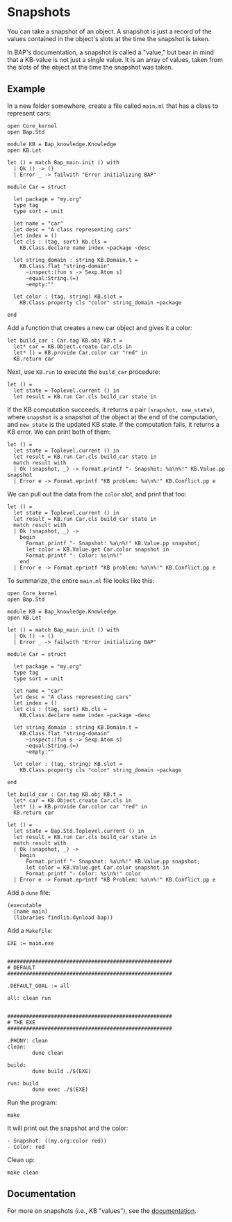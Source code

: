 # Snapshots

You can take a snapshot of an object. A snapshot is just a record of the values contained in the object's slots at the time the snapshot is taken.

In BAP's documentation, a snapshot is called a "value," but bear in mind that a KB-value is not just a single value. It is an array of values, taken from the slots of the object at the time the snapshot was taken.


## Example

In a new folder somewhere, create a file called `main.ml` that has a class to represent cars:

```
open Core_kernel
open Bap.Std

module KB = Bap_knowledge.Knowledge
open KB.Let

let () = match Bap_main.init () with
  | Ok () -> ()
  | Error _ -> failwith "Error initializing BAP"

module Car = struct

  let package = "my.org"
  type tag
  type sort = unit

  let name = "car"
  let desc = "A class representing cars"
  let index = ()
  let cls : (tag, sort) Kb.cls =
    KB.Class.declare name index ~package ~desc

  let string_domain : string KB.Domain.t =
    KB.Class.flat "string-domain"
      ~inspect:(fun s -> Sexp.Atom s)
      ~equal:String.(=)
      ~empty:""

  let color : (tag, string) KB.slot =
    KB.Class.property cls "color" string_domain ~package

end
```

Add a function that creates a new car object and gives it a color:

```
let build_car : Car.tag KB.obj KB.t =
  let* car = KB.Object.create Car.cls in
  let* () = KB.provide Car.color car "red" in
  KB.return car
```

Next, use `KB.run` to execute the `build_car` procedure:

```
let () =
  let state = Toplevel.current () in
  let result = KB.run Car.cls build_car state in
```

If the KB computation succeeds, it returns a pair `(snapshot, new_state)`, where `snapshot` is a snapshot of the object at the end of the computation, and `new_state` is the updated KB state. If the computation fails, it returns a KB error. We can print both of them:

```
let () =
  let state = Toplevel.current () in
  let result = KB.run Car.cls build_car state in
  match result with
  | Ok (snapshot, _) -> Format.printf "- Snapshot: %a\n%!" KB.Value.pp snapshot
  | Error e -> Format.eprintf "KB problem: %a\n%!" KB.Conflict.pp e
```

We can pull out the data from the `color` slot, and print that too:

```
let () =
  let state = Toplevel.current () in
  let result = KB.run Car.cls build_car state in
  match result with
  | Ok (snapshot, _) ->
    begin
      Format.printf "- Snapshot: %a\n%!" KB.Value.pp snapshot;
      let color = KB.Value.get Car.color snapshot in
      Format.printf "- Color: %s\n%!"
    end
  | Error e -> Format.eprintf "KB problem: %a\n%!" KB.Conflict.pp e
```

To summarize, the entire `main.ml` file looks like this:

```
open Core_kernel
open Bap.Std

module KB = Bap_knowledge.Knowledge
open KB.Let

let () = match Bap_main.init () with
  | Ok () -> ()
  | Error _ -> failwith "Error initializing BAP"

module Car = struct

  let package = "my.org"
  type tag
  type sort = unit

  let name = "car"
  let desc = "A class representing cars"
  let index = ()
  let cls : (tag, sort) Kb.cls =
    KB.Class.declare name index ~package ~desc

  let string_domain : string KB.Domain.t =
    KB.Class.flat "string-domain"
      ~inspect:(fun s -> Sexp.Atom s)
      ~equal:String.(=)
      ~empty:""

  let color : (tag, string) KB.slot =
    KB.Class.property cls "color" string_domain ~package

end

let build_car : Car.tag KB.obj KB.t =
  let* car = KB.Object.create Car.cls in
  let* () = KB.provide Car.color car "red" in
  KB.return car

let () =
  let state = Bap.Std.Toplevel.current () in
  let result = KB.run Car.cls build_car state in
  match result with
  | Ok (snapshot, _) ->
    begin
      Format.printf "- Snapshot: %a\n%!" KB.Value.pp snapshot;
      let color = KB.Value.get Car.color snapshot in
      Format.printf "- Color: %s\n%!" color
  | Error e -> Format.eprintf "KB Problem: %a\n%!" KB.Conflict.pp e
```

Add a `dune` file:

```
(executable
  (name main)
  (libraries findlib.dynload bap))
```

Add a `Makefile`:

```
EXE := main.exe


#####################################################
# DEFAULT
#####################################################

.DEFAULT_GOAL := all

all: clean run


#####################################################
# THE EXE
#####################################################

.PHONY: clean
clean:
        dune clean

build:
        dune build ./$(EXE)

run: build
        dune exec ./$(EXE)
```

Run the program:

```
make
```

It will print out the snapshot and the color:

```
- Snapshot: ((my.org:color red))
- Color: red
```

Clean up:

```
make clean
```

## Documentation

For more on snapshots (i.e., KB "values"), see the [documentation](https://binaryanalysisplatform.github.io/bap/api/master/bap-knowledge/Bap_knowledge/Knowledge/Value/index.html).
